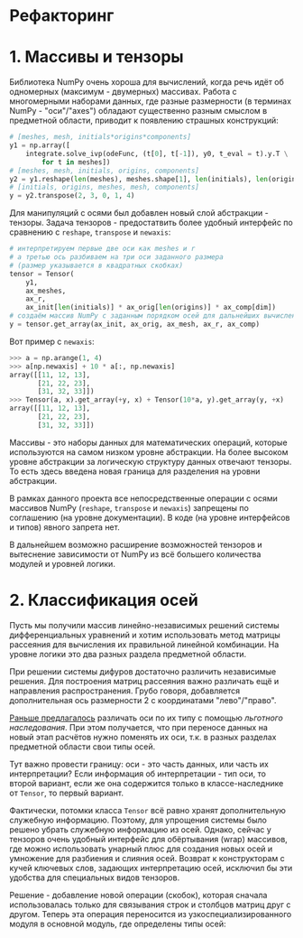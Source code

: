 # Рефакторинг

# 1. Массивы и тензоры
Библиотека NumPy очень хороша для вычислений, когда речь идёт об одномерных
(максимум - двумерных) массивах.
Работа с многомерными наборами данных, где разные размерности
(в терминах NumPy - "оси"/"axes")
обладают существенно разным смыслом в предметной области,
приводит к появлению страшных конструкций:
```Python
# [meshes, mesh, initials*origins*components]
y1 = np.array([
    integrate.solve_ivp(odeFunc, (t[0], t[-1]), y0, t_eval = t).y.T \
        for t in meshes])
# [meshes, mesh, initials, origins, components]
y2 = y1.reshape(len(meshes), meshes.shape[1], len(initials), len(origins), dim)
# [initials, origins, meshes, mesh, components]
y = y2.transpose(2, 3, 0, 1, 4)
```
Для манипуляций с осями был добавлен новый слой абстракции - тензоры.
Задача тензоров - предостатвить более удобный интерфейс по сравнению с
`reshape`, `transpose` и `newaxis`:
```Python
# интерпретируем первые две оси как meshes и r
# а третью ось разбиваем на три оси заданного размера
# (размер указывается в квадратных скобках)
tensor = Tensor(
    y1,
    ax_meshes,
    ax_r,
    ax_init[len(initials)] * ax_orig[len(origins)] * ax_comp[dim])
# создаём массив NumPy с заданным порядком осей для дальнейших вычислений
y = tensor.get_array(ax_init, ax_orig, ax_mesh, ax_r, ax_comp)
```
Вот пример с `newaxis`:
```Python
>>> a = np.arange(1, 4)
>>> a[np.newaxis] + 10 * a[:, np.newaxis]
array([[11, 12, 13], 
       [21, 22, 23], 
       [31, 32, 33]])
>>> Tensor(a, x).get_array(+y, x) + Tensor(10*a, y).get_array(y, +x)
array([[11, 12, 13],
       [21, 22, 23],
       [31, 32, 33]])
```

Массивы - это наборы данных для математических операций, которые используются
на самом низком уровне абстракции.
На более высоком уровне абстракции за логическую структуру данных отвечают тензоры.
То есть здесь введена новая граница для разделения на уровни абстракции.

В рамках данного проекта все непосредственные операции с осями массивов NumPy
(`reshape`, `transpose` и `newaxis`) запрещены по соглашению
(на уровне документации).
В коде (на уровне интерфейсов и типов) явного запрета нет.

В дальнейшем возможно расширение возможностей тензоров и вытеснение зависимости
от NumPy из всё большего количества модулей и уровней логики.


# 2. Классификация осей
Пусть мы получили массив линейно-независимых решений
системы дифференциальных уравнений
и хотим использовать метод матрицы рассеяния для вычисления их правильной
линейной комбинации.
На уровне логики это два разных раздела предметной области.

При решении системы дифуров достаточно различить независимые решения.
Для построения матриц рассеяния важно различать ещё и направления распространения.
Грубо говоря, добавляется дополнительная ось размерности 2 с координатами "лево"/"право".

[Раньше предлагалось](../2023-08-01-protective/protective.md)
различать оси по их типу с помощью *льготного наследования*.
При этом получается, что при переносе данных на новый этап расчётов нужно
поменять их оси, т.к. в разных разделах предметной области свои типы осей.

Тут важно провести границу:
оси - это часть данных, или часть их интерпретации?
Если информация об интерпретации - тип оси, то второй вариант,
если же она содержится только в классе-наследнике от `Tensor`,
то первый вариант.

Фактически, потомки класса `Tensor` всё равно хранят дополнительную служебную
информацию.
Поэтому, для упрощения системы было решено убрать служебную информацию из осей.
Однако, сейчас у тензоров очень удобный интерфейс для обёртывания (wrap)
массивов, где можно использовать унарный плюс для создания новых осей
и умножение для разбиения и слияния осей.
Возврат к конструкторам с кучей ключевых слов, задающих интерпретацию осей,
исключил бы эти удобства для специальных видов тензоров.

Решение - добавление новой операции (скобок), которая сначала использовалась
только для связывания строк и столбцов матриц друг с другом.
Теперь эта операция переносится из узкоспециализированного модуля
в основной модуль, где определены типы осей:
```Python

```
